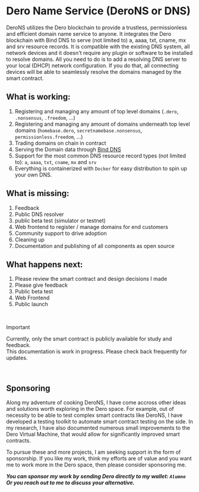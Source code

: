 # Dero Name Service (DeroNS or DNS)

DeroNS utilizes the Dero blockchain to provide a trustless, permissionless and efficient domain name service to anyone.
It integrates the Dero blockchain with Bind DNS to serve (not limited to) a, aaaa, txt, cname, mx and srv resource records.
It is compatible with the existing DNS system, all network devices and it doesn't require any plugin or software to be installed to resolve domains.
All you need to do is to add a resolving DNS server to your local (DHCP) network configuration.
If you do that, all connecting devices will be able to seamlessly resolve the domains managed by the smart contract.

## What is working:
1. Registering and managing any amount of top level domains (`.dero`, `.nonsensus`, `.freedom`, ...)
2. Registering and managing any amount of domains underneath top level domains (`homebase.dero`, `secretnamebase.nonsensus`, `permissionless.freedom`, ...)
3. Trading domains on chain in contract
4. Serving the Domain data through [Bind DNS](https://www.isc.org/bind/)
5. Support for the most common DNS resource record types (not limited to): `a`, `aaaa`, `txt`, `cname`, `mx` and `srv`
6. Everything is containerized with `Docker` for easy distribution to spin up your own DNS.

## What is missing:
1. Feedback
2. Public DNS resolver
3. public beta test (simulator or testnet)
4. Web frontend to register / manage domains for end customers
5. Community support to drive adoption
6. Cleaning up
7. Documentation and publishing of all components as open source

## What happens next:
1. Please review the smart contract and design decisions I made
2. Please give feedback
3. Public beta test
4. Web Frontend
5. Public launch
<br>

> [!IMPORTANT]
> Currently, only the smart contract is publicly available for study and feedback.<br>
> This documentation is work in progress. Please check back frequently for updates.<br>
<br>

## Sponsoring
Along my adventure of cooking DeroNS, I have come accross other ideas and solutions worth exploring in the Dero space.
For example, out of necessity to be able to test complex smart contracts like DeroNS, I have developed a testing toolkit to automate smart contract testing on the side.
In my research, I have also documented numerous small improvements to the Dero Virtual Machine, that would allow for significantly improved smart contracts.

To pursue these and more projects, I am seeking support in the form of sponsorship.
If you like my work, think my efforts are of value and you want me to work more in the Dero space, then please consider sponsoring me.

***You can sponsor my work by sending Dero directly to my wallet: `Alumno`<br>
Or you reach out to me to discuss your alternative.***
